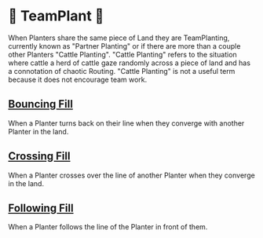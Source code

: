 # 🔺 <route>TeamPlant </route>🔺

When Planters share the same piece of Land they are TeamPlanting, currently known as "Partner Planting" or if there are more than a couple other Planters "Cattle Planting". "Cattle Planting" refers to the situation where cattle a herd of cattle gaze randomly across a piece of land and has a connotation of chaotic Routing. "Cattle Planting" is not a useful term because it does not encourage team work.

## [Bouncing Fill](/reference/Route/TeamPlant/BouncingFill)

When a Planter turns back on their line when they converge with another Planter in the land.

## [Crossing Fill](/reference/Route/TeamPlant/CrossingFill)

When a Planter crosses over the line of another Planter when they converge in the land.

## [Following Fill](/reference/Route/TeamPlant/FollowingFill)

When a Planter follows the line of the Planter in front of them.


